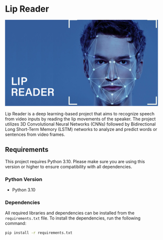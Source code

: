 # Lip Reader

![Project Image](app/images/lip_main.png)

Lip Reader is a deep learning-based project that aims to recognize speech from video inputs by reading the lip movements of the speaker. The project utilizes 3D Convolutional Neural Networks (CNNs) followed by Bidirectional Long Short-Term Memory (LSTM) networks to analyze and predict words or sentences from video frames.

## Requirements

This project requires Python 3.10. Please make sure you are using this version or higher to ensure compatibility with all dependencies.

### Python Version
- Python 3.10

### Dependencies

All required libraries and dependencies can be installed from the `requirements.txt` file. To install the dependencies, run the following command:

```bash
pip install -r requirements.txt
